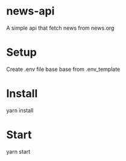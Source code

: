 # news-api

A simple api that fetch news from news.org

# Setup
Create .env file base base from .env_template

# Install
yarn install

# Start
yarn start


